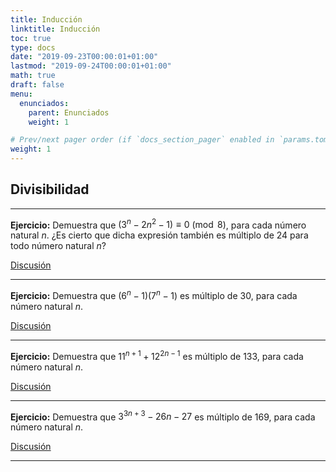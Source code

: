 ```yaml
---
title: Inducción
linktitle: Inducción
toc: true
type: docs
date: "2019-09-23T00:00:01+01:00"
lastmod: "2019-09-24T00:00:01+01:00"
math: true
draft: false
menu:
  enunciados:
    parent: Enunciados
    weight: 1

# Prev/next pager order (if `docs_section_pager` enabled in `params.toml`)
weight: 1
---
```


## Divisibilidad

---

**Ejercicio:** Demuestra que $(3^n - 2n^2 - 1)\equiv 0\pmod{8}$, para cada número natural $n$. ¿Es cierto que dicha expresión también es múltiplo de $24$ para todo número natural $n$?

[Discusión](/2019/09/23/comenzamos-nuevo-proyecto-de-problemas-de-oposicion/)

---

**Ejercicio:** Demuestra que $(6^n - 1)(7^n - 1)$ es múltiplo de $30$, para cada número natural $n$.

[Discusión](/2019/09/24/enunciados-propuestos-ii/)

---

**Ejercicio:** Demuestra que $11^{n+1} + 12^{2n-1}$ es múltiplo de $133$, para cada número natural $n$.

[Discusión](/2019/09/23/comenzamos-nuevo-proyecto-de-problemas-de-oposicion/)

---

**Ejercicio:** Demuestra que $3^{3n+3} - 26n - 27$ es múltiplo de $169$, para cada número natural $n$.

[Discusión](/2019/09/24/enunciados-propuestos-ii/)

---
